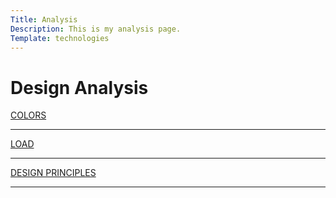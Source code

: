 ```yaml
---
Title: Analysis
Description: This is my analysis page.
Template: technologies
---
```


Design Analysis
==========================

<div class="box ultra wide">
<a href="%base_url%/analysis/01_colors">COLORS</a>
<hr>
</div>

<div class="box ultra wide">
<a href="%base_url%/technology/html">LOAD</a>
<hr>
</div>

<div class="box ultra wide">
<a href="%base_url%/technology/javascript">DESIGN PRINCIPLES</a>
<hr>
</div>